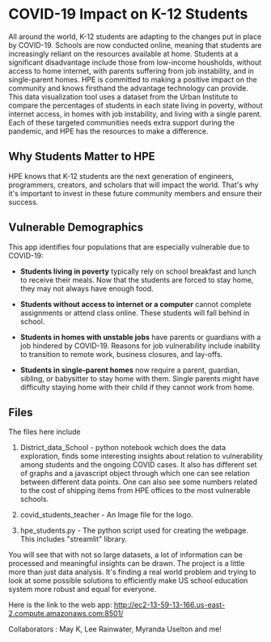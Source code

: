 
# COVID-19 Impact on K-12 Students 

All around the world, K-12 students are adapting to the changes put in place by COVID-19. Schools are now conducted online, meaning that 
students are increasingly reliant on the resources available at home. Students at a significant disadvantage include those from low-income 
housholds, without access to home internet, with parents suffering from job instability, and in single-parent homes. 
HPE is committed to making a positive impact on the community and knows firsthand the advantage technology can provide.
This data visualization tool uses a dataset from the Urban Institute to compare the percentages of students in each state living in poverty, without internet access, in homes
with job instability, and living with a single parent. Each of these targeted communities needs extra support during the pandemic, and HPE
has the resources to make a difference.

## Why Students Matter to HPE 

HPE knows that K-12 students are the next generation of engineers, programmers, creators, and scholars that will impact the world. 
That's why it's important to invest in these future community members and ensure their success. 

## Vulnerable Demographics 

This app identifies four populations that are especially vulnerable due to COVID-19: 

- __Students living in poverty__ typically rely on school breakfast and lunch to receive their meals. Now that the students are forced
	to stay home, they may not always have enough food. 
	
- **Students without access to internet or a computer** cannot complete assignments or attend class online. These students will fall 
	behind in school. 
- **Students in homes with unstable jobs** have parents or guardians with a job hindered by COVID-19. Reasons for job vulnerability
	include inability to transition to remote work, business closures, and lay-offs. 
- **Students in single-parent homes** now require a parent, guardian, sibling, or babysitter to stay home with them. Single parents
	might have difficulty staying home with their child if they cannot work from home. 

## Files

The files here include 
1. District_data_School - python notebook wchich does the data exploration, finds some interesting insights about relation to vulnerability among students and the ongoing COVID cases. 
It also has different set of graphs and a javascript object through which one can see relation between different data points.
One can also see some numbers related to the cost of shipping items from HPE offices to the most vulnerable schools. 

2. covid_students_teacher - An Image file for the logo. 
3. hpe_students.py - The python script used for creating the webpage. This includes "streamlit" library.

You will see that with not so large datasets, a lot of information can be processed and meaningful insights can be drawn. The project is a little more than just data analysis. It's finding a real world problem and trying to look at some possible solutions to efficiently make US school education system more robust and equal for everyone. 

Here is the link to the web app: http://ec2-13-59-13-166.us-east-2.compute.amazonaws.com:8501/

Collaborators : May K, Lee Rainwater, Myranda Uselton and me!
